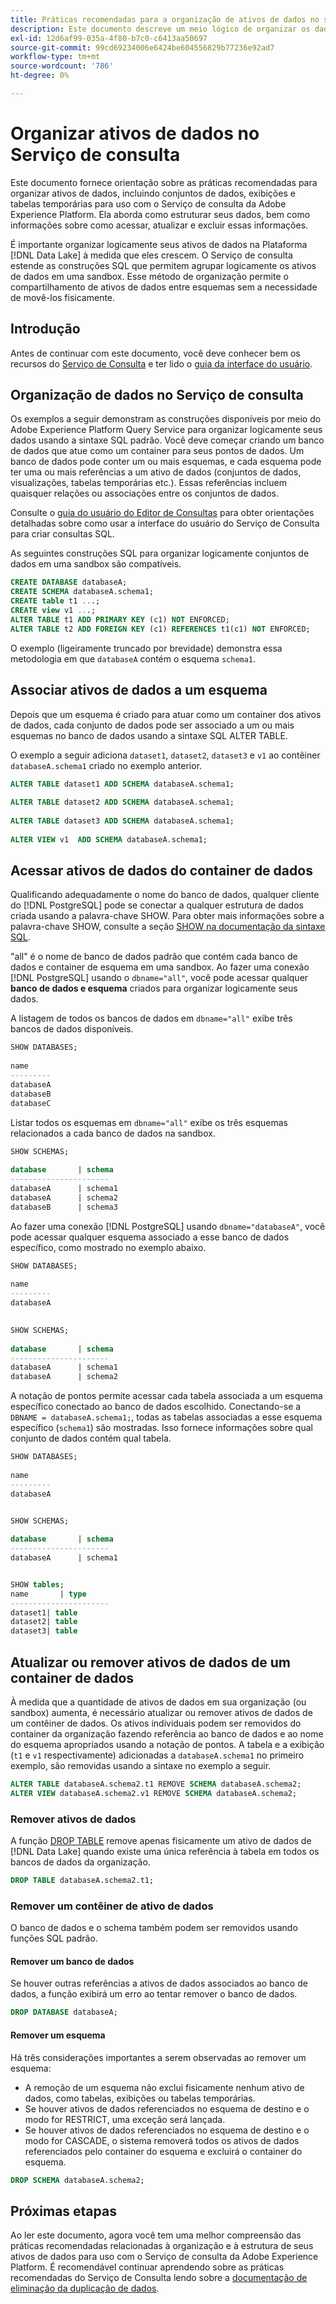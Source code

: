 ```yaml
---
title: Práticas recomendadas para a organização de ativos de dados no serviço de consulta
description: Este documento descreve um meio lógico de organizar os dados para facilitar o uso com o Serviço de consulta.
exl-id: 12d6af99-035a-4f80-b7c0-c6413aa50697
source-git-commit: 99cd69234006e6424be604556829b77236e92ad7
workflow-type: tm+mt
source-wordcount: '786'
ht-degree: 0%

---
```


# Organizar ativos de dados no Serviço de consulta

Este documento fornece orientação sobre as práticas recomendadas para organizar ativos de dados, incluindo conjuntos de dados, exibições e tabelas temporárias para uso com o Serviço de consulta da Adobe Experience Platform. Ela aborda como estruturar seus dados, bem como informações sobre como acessar, atualizar e excluir essas informações.

É importante organizar logicamente seus ativos de dados na Plataforma [!DNL Data Lake] à medida que eles crescem. O Serviço de consulta estende as construções SQL que permitem agrupar logicamente os ativos de dados em uma sandbox. Esse método de organização permite o compartilhamento de ativos de dados entre esquemas sem a necessidade de movê-los fisicamente.

## Introdução

Antes de continuar com este documento, você deve conhecer bem os recursos do [Serviço de Consulta](../home.md) e ter lido o [guia da interface do usuário](../ui/user-guide.md).

## Organização de dados no Serviço de consulta

Os exemplos a seguir demonstram as construções disponíveis por meio do Adobe Experience Platform Query Service para organizar logicamente seus dados usando a sintaxe SQL padrão. Você deve começar criando um banco de dados que atue como um container para seus pontos de dados. Um banco de dados pode conter um ou mais esquemas, e cada esquema pode ter uma ou mais referências a um ativo de dados (conjuntos de dados, visualizações, tabelas temporárias etc.). Essas referências incluem quaisquer relações ou associações entre os conjuntos de dados.

Consulte o [guia do usuário do Editor de Consultas](../ui/user-guide.md) para obter orientações detalhadas sobre como usar a interface do usuário do Serviço de Consulta para criar consultas SQL.

As seguintes construções SQL para organizar logicamente conjuntos de dados em uma sandbox são compatíveis.

```SQL
CREATE DATABASE databaseA;
CREATE SCHEMA databaseA.schema1;
CREATE table t1 ...;
CREATE view v1 ...;
ALTER TABLE t1 ADD PRIMARY KEY (c1) NOT ENFORCED;
ALTER TABLE t2 ADD FOREIGN KEY (c1) REFERENCES t1(c1) NOT ENFORCED;
```

O exemplo (ligeiramente truncado por brevidade) demonstra essa metodologia em que `databaseA` contém o esquema `schema1`.

## Associar ativos de dados a um esquema

Depois que um esquema é criado para atuar como um container dos ativos de dados, cada conjunto de dados pode ser associado a um ou mais esquemas no banco de dados usando a sintaxe SQL ALTER TABLE.

O exemplo a seguir adiciona `dataset1`, `dataset2`, `dataset3` e `v1` ao contêiner `databaseA.schema1` criado no exemplo anterior.

```SQL
ALTER TABLE dataset1 ADD SCHEMA databaseA.schema1;
 
ALTER TABLE dataset2 ADD SCHEMA databaseA.schema1;
 
ALTER TABLE dataset3 ADD SCHEMA databaseA.schema1;
 
ALTER VIEW v1  ADD SCHEMA databaseA.schema1;
```

## Acessar ativos de dados do container de dados

Qualificando adequadamente o nome do banco de dados, qualquer cliente do [!DNL PostgreSQL] pode se conectar a qualquer estrutura de dados criada usando a palavra-chave SHOW. Para obter mais informações sobre a palavra-chave SHOW, consulte a seção [SHOW na documentação da sintaxe SQL](../sql/syntax.md#show).

&quot;all&quot; é o nome de banco de dados padrão que contém cada banco de dados e container de esquema em uma sandbox. Ao fazer uma conexão [!DNL PostgreSQL] usando o `dbname="all"`, você pode acessar qualquer **banco de dados e esquema** criados para organizar logicamente seus dados.

A listagem de todos os bancos de dados em `dbname="all"` exibe três bancos de dados disponíveis.

```sql
SHOW DATABASES;
  
name     
---------
databaseA
databaseB
databaseC
```

Listar todos os esquemas em `dbname="all"` exibe os três esquemas relacionados a cada banco de dados na sandbox.

```SQL
SHOW SCHEMAS;
  
database       | schema
----------------------
databaseA      | schema1
databaseA      | schema2
databaseB      | schema3
```

Ao fazer uma conexão [!DNL PostgreSQL] usando `dbname="databaseA"`, você pode acessar qualquer esquema associado a esse banco de dados específico, como mostrado no exemplo abaixo.

```sql
SHOW DATABASES;
  
name     
---------
databaseA
 

SHOW SCHEMAS;
  
database       | schema
----------------------
databaseA      | schema1
databaseA      | schema2
```

A notação de pontos permite acessar cada tabela associada a um esquema específico conectado ao banco de dados escolhido. Conectando-se a `DBNAME = databaseA.schema1;`, todas as tabelas associadas a esse esquema específico (`schema1`) são mostradas. Isso fornece informações sobre qual conjunto de dados contém qual tabela.

```sql
SHOW DATABASES;
  
name     
---------
databaseA


SHOW SCHEMAS;
  
database       | schema
----------------------
databaseA      | schema1


SHOW tables;
name       | type
----------------------
dataset1| table
dataset2| table
dataset3| table
```

## Atualizar ou remover ativos de dados de um container de dados

À medida que a quantidade de ativos de dados em sua organização (ou sandbox) aumenta, é necessário atualizar ou remover ativos de dados de um contêiner de dados. Os ativos individuais podem ser removidos do container da organização fazendo referência ao banco de dados e ao nome do esquema apropriados usando a notação de pontos. A tabela e a exibição (`t1` e `v1` respectivamente) adicionadas a `databaseA.schema1` no primeiro exemplo, são removidas usando a sintaxe no exemplo a seguir.

```sql
ALTER TABLE databaseA.schema2.t1 REMOVE SCHEMA databaseA.schema2;
ALTER VIEW databaseA.schema2.v1 REMOVE SCHEMA databaseA.schema2;
```

### Remover ativos de dados

A função [DROP TABLE](../sql/syntax.md#drop-table) remove apenas fisicamente um ativo de dados de [!DNL Data Lake] quando existe uma única referência à tabela em todos os bancos de dados da organização.

```sql
DROP TABLE databaseA.schema2.t1;
```

### Remover um contêiner de ativo de dados

O banco de dados e o schema também podem ser removidos usando funções SQL padrão.

#### Remover um banco de dados

Se houver outras referências a ativos de dados associados ao banco de dados, a função exibirá um erro ao tentar remover o banco de dados.

```sql
DROP DATABASE databaseA;
```

#### Remover um esquema

Há três considerações importantes a serem observadas ao remover um esquema:

- A remoção de um esquema não exclui fisicamente nenhum ativo de dados, como tabelas, exibições ou tabelas temporárias.
- Se houver ativos de dados referenciados no esquema de destino e o modo for RESTRICT, uma exceção será lançada.
- Se houver ativos de dados referenciados no esquema de destino e o modo for CASCADE, o sistema removerá todos os ativos de dados referenciados pelo container do esquema e excluirá o container do esquema.

```sql
DROP SCHEMA databaseA.schema2;
```

## Próximas etapas

Ao ler este documento, agora você tem uma melhor compreensão das práticas recomendadas relacionadas à organização e à estrutura de seus ativos de dados para uso com o Serviço de consulta da Adobe Experience Platform. É recomendável continuar aprendendo sobre as práticas recomendadas do Serviço de Consulta lendo sobre a [documentação de eliminação da duplicação de dados](../key-concepts/deduplication.md).
